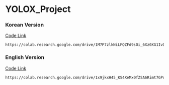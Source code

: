 # YOLOX_Project

### Korean Version
[Code Link]([https://colab.research.google.com/drive/1M7P7zlkNiLFQZFd9sOi_6Xz0XG1IvDuJ](https://colab.research.google.com/drive/1M7P7zlkNiLFQZFd9sOi_6Xz0XG1IvDuJ?usp=sharing))
    
    https://colab.research.google.com/drive/1M7P7zlkNiLFQZFd9sOi_6Xz0XG1IvDuJ

### English Version
[Code Link]([https://colab.research.google.com/drive/1M7P7zlkNiLFQZFd9sOi_6Xz0XG1IvDuJ](https://colab.research.google.com/drive/19aNPoqhjwMOSoYRhnqSFEyBGAm-8MsF1?usp=sharing)https://colab.research.google.com/drive/19aNPoqhjwMOSoYRhnqSFEyBGAm-8MsF1?usp=sharing)
    
    https://colab.research.google.com/drive/1x9jkxH45_KS4XeMx0fZSA6Rimt7GPqMQ

